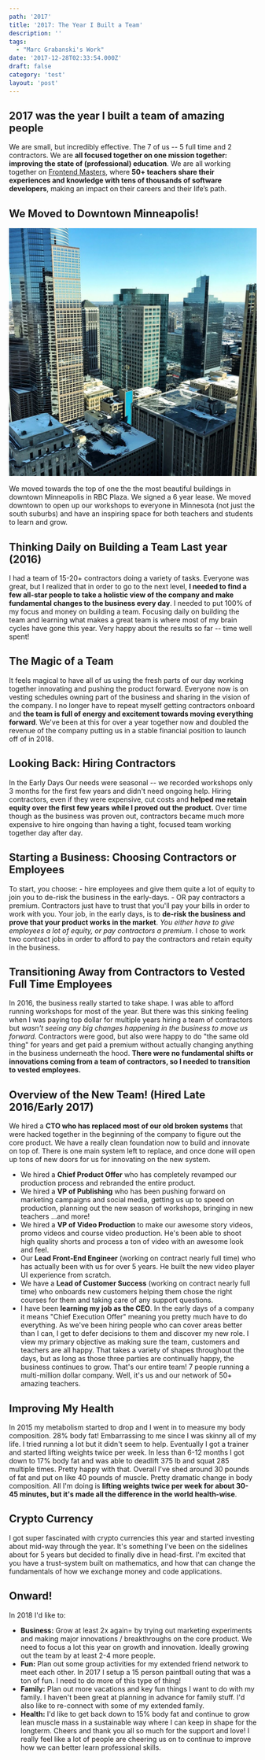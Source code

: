 ```yaml
---
path: '2017'
title: '2017: The Year I Built a Team'
description: ''
tags:
  - "Marc Grabanski's Work"
date: '2017-12-28T02:33:54.000Z'
draft: false
category: 'test'
layout: 'post'
---
```


## 2017 was the year I built a team of amazing people

We are small, but incredibly effective. The 7 of us -- 5 full time and 2 contractors. We are **all focused together on one mission together: improving the state of (professional) education**. We are all working together on [Frontend Masters](https://frontendmasters.com), where **50+ teachers share their experiences and knowledge with tens of thousands of software developers**, making an impact on their careers and their life’s path.

## We Moved to Downtown Minneapolis!

![Downtown Minneapolis](downtown-minneapolis.jpg)

We moved towards the top of one the the most beautiful buildings in downtown Minneapolis in RBC Plaza. We signed a 6 year lease. We moved downtown to open up our workshops to everyone in Minnesota (not just the south suburbs) and have an inspiring space for both teachers and students to learn and grow.

## Thinking Daily on Building a Team Last year (2016)

I had a team of 15-20+ contractors doing a variety of tasks. Everyone was great, but I realized that in order to go to the next level, **I needed to find a few all-star people to take a holistic view of the company and make fundamental changes to the business every day**. I needed to put 100% of my focus and money on building a team. Focusing daily on building the team and learning what makes a great team is where most of my brain cycles have gone this year. Very happy about the results so far -- time well spent!

## The Magic of a Team

It feels magical to have all of us using the fresh parts of our day working together innovating and pushing the product forward. Everyone now is on vesting schedules owning part of the business and sharing in the vision of the company. I no longer have to repeat myself getting contractors onboard and **the team is full of energy and excitement towards moving everything forward**. We've been at this for over a year together now and doubled the revenue of the company putting us in a stable financial position to launch off of in 2018.

## Looking Back: Hiring Contractors

In the Early Days Our needs were seasonal -- we recorded workshops only 3 months for the first few years and didn't need ongoing help. Hiring contractors, even if they were expensive, cut costs and **helped me retain equity over the first few years while I proved out the product.** Over time though as the business was proven out, contractors became much more expensive to hire ongoing than having a tight, focused team working together day after day.

## Starting a Business: Choosing Contractors or Employees

To start, you choose: - hire employees and give them quite a lot of equity to join you to de-risk the business in the early-days. - OR pay contractors a premium. Contractors just have to trust that you'll pay your bills in order to work with you. Your job, in the early days, is to **de-risk the business and prove that your product works in the market**. _You either have to give employees a lot of equity, or pay contractors a premium._ I chose to work two contract jobs in order to afford to pay the contractors and retain equity in the business.

## Transitioning Away from Contractors to Vested Full Time Employees

In 2016, the business really started to take shape. I was able to afford running workshops for most of the year. But there was this sinking feeling when I was paying top dollar for multiple years hiring a team of contractors but _wasn't seeing any big changes happening in the business to move us forward_. Contractors were good, but also were happy to do "the same old thing" for years and get paid a premium without actually changing anything in the business underneath the hood. **There were no fundamental shifts or innovations coming from a team of contractors, so I needed to transition to vested employees.**

## Overview of the New Team! (Hired Late 2016/Early 2017)

We hired a **CTO who has replaced most of our old broken systems** that were hacked together in the beginning of the company to figure out the core product. We have a really clean foundation now to build and innovate on top of. There is one main system left to replace, and once done will open up tons of new doors for us for innovating on the new system.

- We hired a **Chief Product Offer** who has completely revamped our production process and rebranded the entire product.
- We hired a **VP of Publishing** who has been pushing forward on marketing campaigns and social media, getting us up to speed on production, planning out the new season of workshops, bringing in new teachers ...and more!
- We hired a **VP of Video Production** to make our awesome story videos, promo videos and course video production. He's been able to shoot high quality shorts and process a ton of video with an awesome look and feel.
- Our **Lead Front-End Engineer** (working on contract nearly full time) who has actually been with us for over 5 years. He built the new video player UI experience from scratch.
- We have a **Lead of Customer Success** (working on contract nearly full time) who onboards new customers helping them chose the right courses for them and taking care of any support questions.
- I have been **learning my job as the CEO**. In the early days of a company it means "Chief Execution Offer" meaning you pretty much have to do everything. As we've been hiring people who can cover areas better than I can, I get to defer decisions to them and discover my new role. I view my primary objective as making sure the team, customers and teachers are all happy. That takes a variety of shapes throughout the days, but as long as those three parties are continually happy, the business continues to grow. That's our entire team! 7 people running a multi-million dollar company. Well, it's us and our network of 50+ amazing teachers.

## Improving My Health

In 2015 my metabolism started to drop and I went in to measure my body composition. 28% body fat! Embarrassing to me since I was skinny all of my life. I tried running a lot but it didn't seem to help. Eventually I got a trainer and started lifting weights twice per week. In less than 6-12 months I got down to 17% body fat and was able to deadlift 375 lb and squat 285 multiple times. Pretty happy with that. Overall I've shed around 30 pounds of fat and put on like 40 pounds of muscle. Pretty dramatic change in body composition. All I'm doing is **lifting weights twice per week for about 30-45 minutes, but it's made all the difference in the world health-wise**.

## Crypto Currency

I got super fascinated with crypto currencies this year and started investing about mid-way through the year. It's something I've been on the sidelines about for 5 years but decided to finally dive in head-first. I'm excited that you have a trust-system built on mathematics, and how that can change the fundamentals of how we exchange money and code applications.

## Onward!

In 2018 I'd like to:

- **Business:** Grow at least 2x again= by trying out marketing experiments and making major innovations / breakthroughs on the core product. We need to focus a lot this year on growth and innovation. Ideally growing out the team by at least 2-4 more people.
- **Fun:** Plan out some group activities for my extended friend network to meet each other. In 2017 I setup a 15 person paintball outing that was a ton of fun. I need to do more of this type of thing!
- **Family:** Plan out more vacations and key fun things I want to do with my family. I haven't been great at planning in advance for family stuff. I'd also like to re-connect with some of my extended family.
- **Health:** I'd like to get back down to 15% body fat and continue to grow lean muscle mass in a sustainable way where I can keep in shape for the longterm. Cheers and thank you all so much for the support and love! I really feel like a lot of people are cheering us on to continue to improve how we can better learn professional skills.
